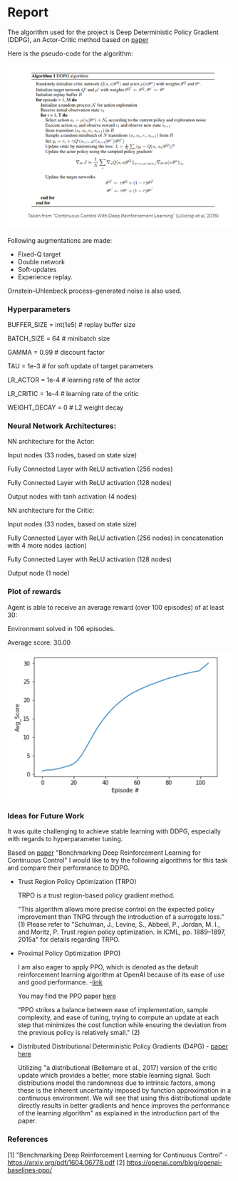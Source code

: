 # Report

The algorithm used for the project is Deep Deterministic Policy Gradient (DDPG), an Actor-Critic method based on [paper](https://arxiv.org/abs/1509.02971) 

Here is the pseudo-code for the algorithm:

![alt text](https://github.com/AlperTekeli/udacity-continuous-control/blob/main/pseudo.png)


Following augmentations are made:

- Fixed-Q target
- Double network
- Soft-updates
- Experience replay. 

Ornstein–Uhlenbeck process-generated noise is also used.

### Hyperparameters

BUFFER_SIZE = int(1e5)  # replay buffer size

BATCH_SIZE = 64        # minibatch size

GAMMA = 0.99            # discount factor

TAU = 1e-3              # for soft update of target parameters

LR_ACTOR = 1e-4         # learning rate of the actor 

LR_CRITIC = 1e-4        # learning rate of the critic

WEIGHT_DECAY = 0        # L2 weight decay

### Neural Network Architectures:

NN architecture for the Actor:

Input nodes (33 nodes, based on state size)

Fully Connected Layer with ReLU activation (256 nodes)

Fully Connected Layer with ReLU activation (128 nodes)

Output nodes with tanh activation (4 nodes)

NN architecture for the Critic:

Input nodes (33 nodes, based on state size)

Fully Connected Layer with ReLU activation (256 nodes) in concatenation with 4 more nodes (action)

Fully Connected Layer with ReLU activation (128 nodes)

Output node (1 node)


### Plot of rewards

Agent is able to receive an average reward (over 100 episodes) of at least 30:

Environment solved in 106 episodes. 

Average score: 30.00

![alt text](https://github.com/AlperTekeli/udacity-continuous-control/blob/main/score.png)

### Ideas for Future Work

It was quite challenging to achieve stable learning with DDPG, especially with regards to hyperparameter tuning. 

Based on [paper](https://arxiv.org/pdf/1604.06778.pdf) "Benchmarking Deep Reinforcement Learning for Continuous Control"
I would like to try the following algorithms for this task and compare their performance to DDPG. 

- Trust Region Policy Optimization (TRPO)
  
  TRPO is a trust region-based policy gradient method.
  
  "This algorithm allows more precise control on the expected policy improvement than TNPG through the introduction of a surrogate loss." (1)
  Please refer to "Schulman, J., Levine, S., Abbeel, P., Jordan, M. I., and Moritz, P. Trust region policy optimization. In ICML, pp. 1889–1897,
  2015a" for details regarding TRPO.

- Proximal Policy Optimization (PPO)
  
  I am also eager to apply PPO, which is denoted as the default reinforcement learning algorithm at OpenAI because of its ease of use and good performance. -[link](https://openai.com/blog/openai-baselines-ppo/)

  You may find the PPO paper [here](https://arxiv.org/abs/1707.06347)

  "PPO strikes a balance between ease of implementation, sample complexity, and ease of tuning, trying to compute an update at each step that minimizes the cost function while     ensuring the deviation from the previous policy is relatively small." (2)

- Distributed Distributional Deterministic Policy Gradients (D4PG) - [paper here](https://openreview.net/forum?id=SyZipzbCb)

  Utilizing "a distributional (Bellemare et al., 2017) version of the critic update which provides a better, more stable learning signal. Such distributions model the randomness   due to intrinsic factors, among these is the inherent uncertainty imposed by function approximation in a continuous environment. We will see that using this distributional       update directly results in better gradients and hence improves the performance of the learning algorithm" as explained in the introduction part of the paper.


### References
[1] "Benchmarking Deep Reinforcement Learning for Continuous Control" - https://arxiv.org/pdf/1604.06778.pdf
[2] https://openai.com/blog/openai-baselines-ppo/
